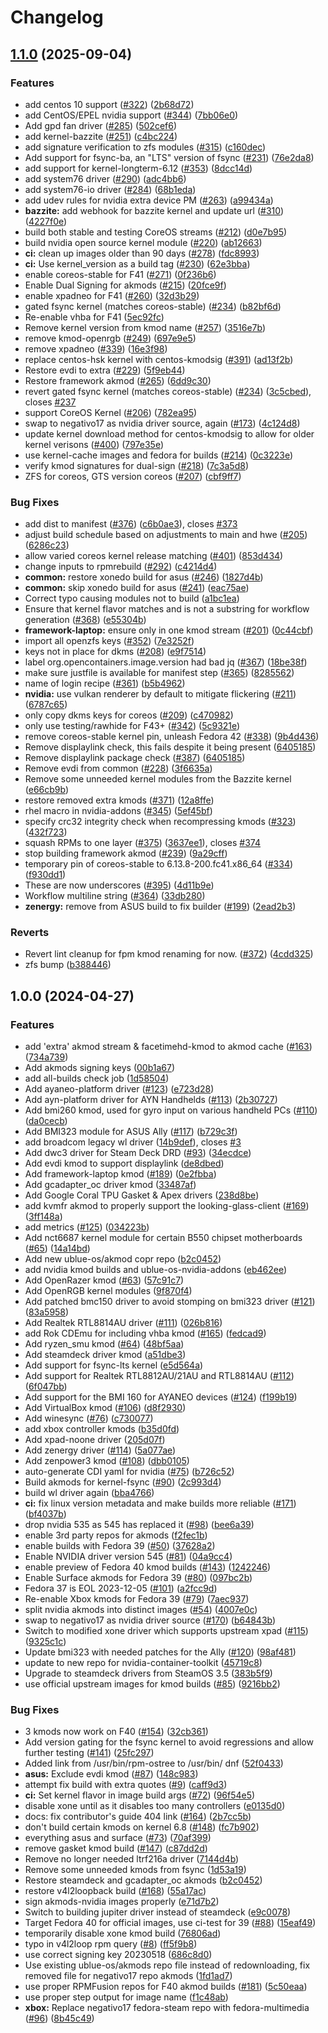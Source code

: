 # Changelog

## [1.1.0](https://github.com/jonmail/akmods/compare/v1.0.0...v1.1.0) (2025-09-04)


### Features

* add centos 10 support ([#322](https://github.com/jonmail/akmods/issues/322)) ([2b68d72](https://github.com/jonmail/akmods/commit/2b68d72f37510c7e487b9f4953c46d8128cd170c))
* add CentOS/EPEL nvidia support ([#344](https://github.com/jonmail/akmods/issues/344)) ([7bb06e0](https://github.com/jonmail/akmods/commit/7bb06e0528b3293c3e45b5dcd2fc8e55df91cead))
* Add gpd fan driver ([#285](https://github.com/jonmail/akmods/issues/285)) ([502cef6](https://github.com/jonmail/akmods/commit/502cef6655e4936a8d466d13fcb8ea24a2c344ad))
* add kernel-bazzite ([#251](https://github.com/jonmail/akmods/issues/251)) ([c4bc224](https://github.com/jonmail/akmods/commit/c4bc2245075dad8a0b15af8677e911ff028611ee))
* add signature verification to zfs modules ([#315](https://github.com/jonmail/akmods/issues/315)) ([c160dec](https://github.com/jonmail/akmods/commit/c160dec0804a2bcf4f1170b3cefd9e9b0f910aec))
* Add support for fsync-ba, an "LTS" version of fsync ([#231](https://github.com/jonmail/akmods/issues/231)) ([76e2da8](https://github.com/jonmail/akmods/commit/76e2da89fe2dc219e1d9bd19b04ca37e22a307b0))
* add support for kernel-longterm-6.12 ([#353](https://github.com/jonmail/akmods/issues/353)) ([8dcc14d](https://github.com/jonmail/akmods/commit/8dcc14db8dd2b688cd904873593697b0b2a2331a))
* add system76 driver ([#290](https://github.com/jonmail/akmods/issues/290)) ([adc4bb6](https://github.com/jonmail/akmods/commit/adc4bb648c87051d1b52414468a61372362ef66e))
* add system76-io driver ([#284](https://github.com/jonmail/akmods/issues/284)) ([68b1eda](https://github.com/jonmail/akmods/commit/68b1eda49b5474d79721f17001e2494b25027d0b))
* add udev rules for nvidia extra device PM ([#263](https://github.com/jonmail/akmods/issues/263)) ([a99434a](https://github.com/jonmail/akmods/commit/a99434a1c6bb63406551f8561cfcb31ba9137339))
* **bazzite:** add webhook for bazzite kernel and update url ([#310](https://github.com/jonmail/akmods/issues/310)) ([4227f0e](https://github.com/jonmail/akmods/commit/4227f0edede4c97d7bffc1ea49fc53efd48825ec))
* build both stable and testing CoreOS streams ([#212](https://github.com/jonmail/akmods/issues/212)) ([d0e7b95](https://github.com/jonmail/akmods/commit/d0e7b9587fac843eae894af498bc55bbf4503ca2))
* build nvidia open source kernel module ([#220](https://github.com/jonmail/akmods/issues/220)) ([ab12663](https://github.com/jonmail/akmods/commit/ab12663f64e47022f3e13dce6c5b17dcd7692f9b))
* **ci:** clean up images older than 90 days ([#278](https://github.com/jonmail/akmods/issues/278)) ([fdc8993](https://github.com/jonmail/akmods/commit/fdc89938c2e080b098da202d05c7b8e01fa1c2b0))
* **ci:** Use kernel_version as a build tag ([#230](https://github.com/jonmail/akmods/issues/230)) ([62e3bba](https://github.com/jonmail/akmods/commit/62e3bbaa0a9892bcd74610816c45c9134d3cbab1))
* enable coreos-stable for F41 ([#271](https://github.com/jonmail/akmods/issues/271)) ([0f236b6](https://github.com/jonmail/akmods/commit/0f236b66a933858e482a9ab2ed07e1bd0aed3f4b))
* Enable Dual Signing for akmods ([#215](https://github.com/jonmail/akmods/issues/215)) ([20fce9f](https://github.com/jonmail/akmods/commit/20fce9fe76de494ff901f017a50d6f4dfc1661e0))
* enable xpadneo for F41 ([#260](https://github.com/jonmail/akmods/issues/260)) ([32d3b29](https://github.com/jonmail/akmods/commit/32d3b293de54dc1f081f6ceb2ed2e310ec4d3ede))
* gated fsync kernel (matches coreos-stable) ([#234](https://github.com/jonmail/akmods/issues/234)) ([b82bf6d](https://github.com/jonmail/akmods/commit/b82bf6d212dfcac15063f15ae9a70add07d93795))
* Re-enable vhba for F41 ([5ec92fc](https://github.com/jonmail/akmods/commit/5ec92fca98102c7e7d79560fb8b97d17097a661b))
* Remove kernel version from kmod name ([#257](https://github.com/jonmail/akmods/issues/257)) ([3516e7b](https://github.com/jonmail/akmods/commit/3516e7be078d75c4e58daaaf1fa1a21d3145a985))
* remove kmod-openrgb ([#249](https://github.com/jonmail/akmods/issues/249)) ([697e9e5](https://github.com/jonmail/akmods/commit/697e9e5f13600e31882c344945a83b5613dddf37))
* remove xpadneo ([#339](https://github.com/jonmail/akmods/issues/339)) ([16e3f98](https://github.com/jonmail/akmods/commit/16e3f98df90a189b683d76a6f9a383df6971bee3))
* replace centos-hsk kernel with centos-kmodsig ([#391](https://github.com/jonmail/akmods/issues/391)) ([ad13f2b](https://github.com/jonmail/akmods/commit/ad13f2b0bdafe8a664b1eb60d4f431e8b837fe1e))
* Restore evdi to extra ([#229](https://github.com/jonmail/akmods/issues/229)) ([5f9eb44](https://github.com/jonmail/akmods/commit/5f9eb445ae3ed267b89ef144f953c51bab9a5c01))
* Restore framework akmod ([#265](https://github.com/jonmail/akmods/issues/265)) ([6dd9c30](https://github.com/jonmail/akmods/commit/6dd9c300f0ebe7fd9f20641c3e98c12e68c41854))
* revert gated fsync kernel (matches coreos-stable) ([#234](https://github.com/jonmail/akmods/issues/234)) ([3c5cbed](https://github.com/jonmail/akmods/commit/3c5cbed4dc63ac88eca318c2b8788bf173764ae5)), closes [#237](https://github.com/jonmail/akmods/issues/237)
* support CoreOS Kernel ([#206](https://github.com/jonmail/akmods/issues/206)) ([782ea95](https://github.com/jonmail/akmods/commit/782ea952f97283ac05785f3990c8fba100ba4bdf))
* swap to negativo17 as nvidia driver source, again ([#173](https://github.com/jonmail/akmods/issues/173)) ([4c124d8](https://github.com/jonmail/akmods/commit/4c124d84f6a080c0d18d0a6a64d4fa2d915fdcc1))
* update kernel download method for centos-kmodsig to allow for older kernel verisons ([#400](https://github.com/jonmail/akmods/issues/400)) ([797e35e](https://github.com/jonmail/akmods/commit/797e35e2dcde2ec94f13a9902cfe96b05a8fe2b0))
* use kernel-cache images and fedora for builds ([#214](https://github.com/jonmail/akmods/issues/214)) ([0c3223e](https://github.com/jonmail/akmods/commit/0c3223e39b8753ed11ddb9142135fea11bf44226))
* verify kmod signatures for dual-sign ([#218](https://github.com/jonmail/akmods/issues/218)) ([7c3a5d8](https://github.com/jonmail/akmods/commit/7c3a5d804af81a6ac84eb8e4f54b1d0e9feaebc0))
* ZFS for coreos, GTS version coreos ([#207](https://github.com/jonmail/akmods/issues/207)) ([cbf9ff7](https://github.com/jonmail/akmods/commit/cbf9ff754d6583abdbd4835ce4167c73d9484821))


### Bug Fixes

* add dist to manifest ([#376](https://github.com/jonmail/akmods/issues/376)) ([c6b0ae3](https://github.com/jonmail/akmods/commit/c6b0ae3e0be5b032253c2711dd5da53b2aefdc49)), closes [#373](https://github.com/jonmail/akmods/issues/373)
* adjust build schedule based on adjustments to main and hwe ([#205](https://github.com/jonmail/akmods/issues/205)) ([6286c23](https://github.com/jonmail/akmods/commit/6286c23804af9117a98a838b26624c820799a6de))
* allow varied coreos kernel release matching ([#401](https://github.com/jonmail/akmods/issues/401)) ([853d434](https://github.com/jonmail/akmods/commit/853d43457d17cac6dc0738505493c84daa54cfe4))
* change inputs to rpmrebuild ([#292](https://github.com/jonmail/akmods/issues/292)) ([c4214d4](https://github.com/jonmail/akmods/commit/c4214d4375cf0d2d97ad9b959b30c2e2b13d3c51))
* **common:** restore xonedo build for asus ([#246](https://github.com/jonmail/akmods/issues/246)) ([1827d4b](https://github.com/jonmail/akmods/commit/1827d4ba7f37538fc043acba19b533d65e33c3d9))
* **common:** skip xonedo build for asus ([#241](https://github.com/jonmail/akmods/issues/241)) ([eac75ae](https://github.com/jonmail/akmods/commit/eac75aef1942630013e39c94b517b72c11a2b0ac))
* Correct typo causing modules not to build ([a1bc1ea](https://github.com/jonmail/akmods/commit/a1bc1ea7fe68f4f69479f58b01fa615733fe2286))
* Ensure that kernel flavor matches and is not a substring for workflow generation ([#368](https://github.com/jonmail/akmods/issues/368)) ([e55304b](https://github.com/jonmail/akmods/commit/e55304bd78ef601dfb57e32acc50b648d5c3e148))
* **framework-laptop:** ensure only in one kmod stream ([#201](https://github.com/jonmail/akmods/issues/201)) ([0c44cbf](https://github.com/jonmail/akmods/commit/0c44cbfed53c148a002352f03b58a62731ab1655))
* import all openzfs keys ([#352](https://github.com/jonmail/akmods/issues/352)) ([7e3252f](https://github.com/jonmail/akmods/commit/7e3252f27a57321d154ea50fb24fd009a33f5fa4))
* keys not in place for dkms ([#208](https://github.com/jonmail/akmods/issues/208)) ([e9f7514](https://github.com/jonmail/akmods/commit/e9f7514c13f13bc13e0a70d671608fa83c526ec6))
* label org.opencontainers.image.version had bad jq ([#367](https://github.com/jonmail/akmods/issues/367)) ([18be38f](https://github.com/jonmail/akmods/commit/18be38f3842fb9820593e8c193b0207b02f84124))
* make sure justfile is available for manifest step ([#365](https://github.com/jonmail/akmods/issues/365)) ([8285562](https://github.com/jonmail/akmods/commit/8285562d548c4ec4abdd25255290b40a29989689))
* name of login recipe ([#361](https://github.com/jonmail/akmods/issues/361)) ([b5b4962](https://github.com/jonmail/akmods/commit/b5b49629a5426539694ec90382481fe63ed9fc6b))
* **nvidia:** use vulkan renderer by default to mitigate flickering ([#211](https://github.com/jonmail/akmods/issues/211)) ([6787c65](https://github.com/jonmail/akmods/commit/6787c6555f929de13b0cbedb6c7ec70e8b4e3826))
* only copy dkms keys for coreos ([#209](https://github.com/jonmail/akmods/issues/209)) ([c470982](https://github.com/jonmail/akmods/commit/c4709825208a67986673e9b454e3acee2a3313d4))
* only use testing/rawhide for F43+ ([#342](https://github.com/jonmail/akmods/issues/342)) ([5c9321e](https://github.com/jonmail/akmods/commit/5c9321e07958f462df0d2ab45ac6406899bf0361))
* remove coreos-stable kernel pin, unleash Fedora 42 ([#338](https://github.com/jonmail/akmods/issues/338)) ([9b4d436](https://github.com/jonmail/akmods/commit/9b4d436da97808abab62fab87972f665e5452d76))
* Remove displaylink check, this fails despite it being present ([6405185](https://github.com/jonmail/akmods/commit/640518539dade2eeb72b4825dde52981e721772f))
* Remove displaylink package check ([#387](https://github.com/jonmail/akmods/issues/387)) ([6405185](https://github.com/jonmail/akmods/commit/640518539dade2eeb72b4825dde52981e721772f))
* Remove evdi from common ([#228](https://github.com/jonmail/akmods/issues/228)) ([3f6635a](https://github.com/jonmail/akmods/commit/3f6635a88a3e2116b4e2ab0134f221a2ab12232f))
* Remove some unneeded kernel modules from the Bazzite kernel ([e66cb9b](https://github.com/jonmail/akmods/commit/e66cb9b9b952c8ed43e36895e05da8c885ac4397))
* restore removed extra kmods ([#371](https://github.com/jonmail/akmods/issues/371)) ([12a8ffe](https://github.com/jonmail/akmods/commit/12a8ffe6dc9b822c0bacc9886b7b626fe96fbd44))
* rhel macro in nvidia-addons ([#345](https://github.com/jonmail/akmods/issues/345)) ([5ef45bf](https://github.com/jonmail/akmods/commit/5ef45bf60e99044b1f2a0ec2edfbe8fa27f9134c))
* specify crc32 integrity check when recompressing kmods ([#323](https://github.com/jonmail/akmods/issues/323)) ([432f723](https://github.com/jonmail/akmods/commit/432f723d1666ba60dbffd5448a731f1312fd7630))
* squash RPMs to one layer ([#375](https://github.com/jonmail/akmods/issues/375)) ([3637ee1](https://github.com/jonmail/akmods/commit/3637ee17ff30e88ad1b5fe123ae282c60c39190b)), closes [#374](https://github.com/jonmail/akmods/issues/374)
* stop building framework akmod ([#239](https://github.com/jonmail/akmods/issues/239)) ([9a29cff](https://github.com/jonmail/akmods/commit/9a29cff2d5ccb55d7c6208d222b8979387abd890))
* temporary pin of coreos-stable to 6.13.8-200.fc41.x86_64 ([#334](https://github.com/jonmail/akmods/issues/334)) ([f930dd1](https://github.com/jonmail/akmods/commit/f930dd136e662281870b6349b1a95221ddd0dc66))
* These are now underscores ([#395](https://github.com/jonmail/akmods/issues/395)) ([4d11b9e](https://github.com/jonmail/akmods/commit/4d11b9e11168f7670987500df4247d627afd13f9))
* Workflow multiline string ([#364](https://github.com/jonmail/akmods/issues/364)) ([33db280](https://github.com/jonmail/akmods/commit/33db280bad1c093f904b4f018dd20e053d7319e4))
* **zenergy:** remove from ASUS build to fix builder ([#199](https://github.com/jonmail/akmods/issues/199)) ([2ead2b3](https://github.com/jonmail/akmods/commit/2ead2b3b120739c2603fb9f51504bc57f7b9805e))


### Reverts

* Revert lint cleanup for fpm kmod renaming for now. ([#372](https://github.com/jonmail/akmods/issues/372)) ([4cdd325](https://github.com/jonmail/akmods/commit/4cdd325128c45c6b70e22e40c5e693b2887f1233))
* zfs bump ([b388446](https://github.com/jonmail/akmods/commit/b38844645e4785a2d3f490bec531a6003da078be))

## 1.0.0 (2024-04-27)


### Features

* add 'extra' akmod stream & facetimehd-kmod to akmod cache ([#163](https://github.com/ublue-os/akmods/issues/163)) ([734a739](https://github.com/ublue-os/akmods/commit/734a739fe83ae6e9103300393b18d1a3fbdd439b))
* Add akmods signing keys ([00b1a67](https://github.com/ublue-os/akmods/commit/00b1a67b7fb891484f717a3acd227b0a7371c561))
* add all-builds check job ([1d58504](https://github.com/ublue-os/akmods/commit/1d58504fab4c8594a734a42d998658bdcd6b091c))
* Add ayaneo-platform driver ([#123](https://github.com/ublue-os/akmods/issues/123)) ([e723d28](https://github.com/ublue-os/akmods/commit/e723d28f3bf8ad62e29cdeb630d45fbcb8205ad9))
* Add ayn-platform driver for AYN Handhelds ([#113](https://github.com/ublue-os/akmods/issues/113)) ([2b30727](https://github.com/ublue-os/akmods/commit/2b30727b3245505a927161883a0372b46bdf25ce))
* Add bmi260 kmod, used for gyro input on various handheld PCs ([#110](https://github.com/ublue-os/akmods/issues/110)) ([da0cecb](https://github.com/ublue-os/akmods/commit/da0cecbda0f7cc35c0205621469c13b5b6a8075d))
* Add BMI323 module for ASUS Ally ([#117](https://github.com/ublue-os/akmods/issues/117)) ([b729c3f](https://github.com/ublue-os/akmods/commit/b729c3f0b9bec7a03e69a99e9103b285f3d8aa43))
* add broadcom legacy wl driver ([14b9def](https://github.com/ublue-os/akmods/commit/14b9def3cf609cdb6b3e2c5f9260ad60547c4c22)), closes [#3](https://github.com/ublue-os/akmods/issues/3)
* Add dwc3 driver for Steam Deck DRD ([#93](https://github.com/ublue-os/akmods/issues/93)) ([34ecdce](https://github.com/ublue-os/akmods/commit/34ecdce58f41b7e2e5c638b7c93af19f93292dad))
* Add evdi kmod to support displaylink ([de8dbed](https://github.com/ublue-os/akmods/commit/de8dbed3050de11232472c415d5e1b02a21fe6c2))
* Add framework-laptop kmod ([#189](https://github.com/ublue-os/akmods/issues/189)) ([0e2fbba](https://github.com/ublue-os/akmods/commit/0e2fbbaef259c985b45ff79cee2b6c8b0697b74e))
* Add gcadapter_oc driver kmod ([33487af](https://github.com/ublue-os/akmods/commit/33487afb2585b2d3189060e3ebcbdef28211b124))
* Add Google Coral TPU Gasket & Apex drivers ([238d8be](https://github.com/ublue-os/akmods/commit/238d8bea41225fc4b24f1911707e546af9252e5b))
* add kvmfr akmod to properly support the looking-glass-client ([#169](https://github.com/ublue-os/akmods/issues/169)) ([3ff148a](https://github.com/ublue-os/akmods/commit/3ff148aea7ccf714aa8dde74abba37f4d7aed1c8))
* add metrics ([#125](https://github.com/ublue-os/akmods/issues/125)) ([034223b](https://github.com/ublue-os/akmods/commit/034223bde6538152f964bf80dbdd46d4fde2da5d))
* Add nct6687 kernel module for certain B550 chipset motherboards ([#65](https://github.com/ublue-os/akmods/issues/65)) ([14a14bd](https://github.com/ublue-os/akmods/commit/14a14bd8d601da8dacb1953d968a637a3b502982))
* Add new ublue-os/akmod copr repo ([b2c0452](https://github.com/ublue-os/akmods/commit/b2c0452a234a357f9377619e6b0290322aaa4375))
* add nvidia kmod builds and ublue-os-nvidia-addons ([eb462ee](https://github.com/ublue-os/akmods/commit/eb462ee50a40eeaf54b594f015a81a3712b94c7e))
* Add OpenRazer kmod ([#63](https://github.com/ublue-os/akmods/issues/63)) ([57c91c7](https://github.com/ublue-os/akmods/commit/57c91c70cf901ede5287a5b3723136ba7d84b258))
* Add OpenRGB kernel modules ([9f870f4](https://github.com/ublue-os/akmods/commit/9f870f42865a24a3f5e7f27528b2844487bdb5c6))
* Add patched bmc150 driver to avoid stomping on bmi323 driver ([#121](https://github.com/ublue-os/akmods/issues/121)) ([83a5958](https://github.com/ublue-os/akmods/commit/83a595886830e296c2a8a035f4df2d5453d4111b))
* Add Realtek RTL8814AU driver ([#111](https://github.com/ublue-os/akmods/issues/111)) ([026b816](https://github.com/ublue-os/akmods/commit/026b816a5b0ab92ff35a95a15c582bb6757119dd))
* add Rok CDEmu for including vhba kmod ([#165](https://github.com/ublue-os/akmods/issues/165)) ([fedcad9](https://github.com/ublue-os/akmods/commit/fedcad9f999519db469ce74b713a31a494e4d6de))
* Add ryzen_smu kmod ([#64](https://github.com/ublue-os/akmods/issues/64)) ([48bf5aa](https://github.com/ublue-os/akmods/commit/48bf5aa69f084a9e332485481b3a72e53cf9d685))
* Add steamdeck driver kmod ([a51dbe3](https://github.com/ublue-os/akmods/commit/a51dbe37467248825c9b2a6b068d928f85f783e0))
* Add support for fsync-lts kernel ([e5d564a](https://github.com/ublue-os/akmods/commit/e5d564ace5196bc3debf252aeb6eb0448805f03e))
* Add support for Realtek RTL8812AU/21AU and RTL8814AU ([#112](https://github.com/ublue-os/akmods/issues/112)) ([6f047bb](https://github.com/ublue-os/akmods/commit/6f047bb93cf2d34373f2cedcf2c2d107ce8d9811))
* Add support for the BMI 160 for AYANEO devices ([#124](https://github.com/ublue-os/akmods/issues/124)) ([f199b19](https://github.com/ublue-os/akmods/commit/f199b1973d2f93b65f224a7abc889af171a2df2c))
* Add VirtualBox kmod ([#106](https://github.com/ublue-os/akmods/issues/106)) ([d8f2930](https://github.com/ublue-os/akmods/commit/d8f293074d7b1ecbc61918fa0e26379259949575))
* Add winesync ([#76](https://github.com/ublue-os/akmods/issues/76)) ([c730077](https://github.com/ublue-os/akmods/commit/c73007718f262fb1e09f525569d988c550cc4bca))
* add xbox controller kmods ([b35d0fd](https://github.com/ublue-os/akmods/commit/b35d0fdc1712ae12823cdcfea7846c6110d6121c))
* Add xpad-noone driver ([205d07f](https://github.com/ublue-os/akmods/commit/205d07f6f2e01b955eeeb6f19593668eb67d3edc))
* Add zenergy driver ([#114](https://github.com/ublue-os/akmods/issues/114)) ([5a077ae](https://github.com/ublue-os/akmods/commit/5a077ae3b3dd7ef62641575251ccdfff1cf5066b))
* Add zenpower3 kmod ([#108](https://github.com/ublue-os/akmods/issues/108)) ([dbb0105](https://github.com/ublue-os/akmods/commit/dbb0105fc3d920d987caeb14e9b6f6935ad29611))
* auto-generate CDI yaml for nvidia ([#75](https://github.com/ublue-os/akmods/issues/75)) ([b726c52](https://github.com/ublue-os/akmods/commit/b726c52b25e955daaa87609d1362adefe8c10e24))
* Build akmods for kernel-fsync ([#90](https://github.com/ublue-os/akmods/issues/90)) ([2c993d4](https://github.com/ublue-os/akmods/commit/2c993d425b4bda272f466152dba54f8c50672090))
* build wl driver again ([bba4766](https://github.com/ublue-os/akmods/commit/bba4766cf8ce2c1cc705d62842ea189f93999d76))
* **ci:** fix linux version metadata and make builds more reliable ([#171](https://github.com/ublue-os/akmods/issues/171)) ([bf4037b](https://github.com/ublue-os/akmods/commit/bf4037b8f71f347c29c61eeb69364f5a86ce4a0b))
* drop nvidia 535 as 545 has replaced it ([#98](https://github.com/ublue-os/akmods/issues/98)) ([bee6a39](https://github.com/ublue-os/akmods/commit/bee6a398633f70c7aa2119b8170535a4bd4b75d6))
* enable 3rd party repos for akmods ([f2fec1b](https://github.com/ublue-os/akmods/commit/f2fec1b3f18a98ee2a823c33bce09dad53268964))
* enable builds with Fedora 39 ([#50](https://github.com/ublue-os/akmods/issues/50)) ([37628a2](https://github.com/ublue-os/akmods/commit/37628a2bf372435af51b0e54886e0e65c43bbedf))
* Enable NVIDIA driver version 545 ([#81](https://github.com/ublue-os/akmods/issues/81)) ([04a9cc4](https://github.com/ublue-os/akmods/commit/04a9cc4c043f53e05adb39f384998210d92896ee))
* enable preview of Fedora 40 kmod builds ([#143](https://github.com/ublue-os/akmods/issues/143)) ([1242246](https://github.com/ublue-os/akmods/commit/1242246706a780d78d9dc1de04a0fd9c0a9a1372))
* Enable Surface akmods for Fedora 39 ([#80](https://github.com/ublue-os/akmods/issues/80)) ([097bc2b](https://github.com/ublue-os/akmods/commit/097bc2b3edc4ad3c51be8c61ddfbff45eb8cb3d0))
* Fedora 37 is EOL 2023-12-05 ([#101](https://github.com/ublue-os/akmods/issues/101)) ([a2fcc9d](https://github.com/ublue-os/akmods/commit/a2fcc9d7bde59e2750300789db2982adb6656745))
* Re-enable Xbox kmods for Fedora 39 ([#79](https://github.com/ublue-os/akmods/issues/79)) ([7aec937](https://github.com/ublue-os/akmods/commit/7aec937f65d5399ffdf3a3cef706e70f4ec23c71))
* split nvidia akmods into distinct images ([#54](https://github.com/ublue-os/akmods/issues/54)) ([4007e0c](https://github.com/ublue-os/akmods/commit/4007e0cb22a9715634eda8cd773315c5e74b1a6a))
* swap to negativo17 as nvidia driver source ([#170](https://github.com/ublue-os/akmods/issues/170)) ([b64843b](https://github.com/ublue-os/akmods/commit/b64843b14ec6fa62e65354a66ad06a88f7c3bcba))
* Switch to modified xone driver which supports upstream xpad ([#115](https://github.com/ublue-os/akmods/issues/115)) ([9325c1c](https://github.com/ublue-os/akmods/commit/9325c1ccd33a58268524a3864ce0ef559774a2e7))
* Update bmi323 with needed patches for the Ally ([#120](https://github.com/ublue-os/akmods/issues/120)) ([98af481](https://github.com/ublue-os/akmods/commit/98af481a0737eaaca2224e772eba6ef8d6d492fd))
* update to new repo for nvidia-container-toolkit ([45719c8](https://github.com/ublue-os/akmods/commit/45719c8d4f2320772f8a4584c70a3b715fbfd88b))
* Upgrade to steamdeck drivers from SteamOS 3.5 ([383b5f9](https://github.com/ublue-os/akmods/commit/383b5f9b7abd0d205e4b7a100defb27267fd2a6a))
* use official upstream images for kmod builds ([#85](https://github.com/ublue-os/akmods/issues/85)) ([9216bb2](https://github.com/ublue-os/akmods/commit/9216bb208a86319b60e620d2c06676a8ede56261))


### Bug Fixes

* 3 kmods now work on F40 ([#154](https://github.com/ublue-os/akmods/issues/154)) ([32cb361](https://github.com/ublue-os/akmods/commit/32cb3613191ba012163c7c3109318651f2b86112))
* Add version gating for the fsync kernel to avoid regressions and allow further testing ([#141](https://github.com/ublue-os/akmods/issues/141)) ([25fc297](https://github.com/ublue-os/akmods/commit/25fc297f168f42d2c897cc752cfce7afcd52548e))
* Added link from /usr/bin/rpm-ostree to /usr/bin/ dnf ([52f0433](https://github.com/ublue-os/akmods/commit/52f0433d0c2b940090a79db8c7523f4140f1d07a))
* **asus:** Exclude evdi kmod ([#87](https://github.com/ublue-os/akmods/issues/87)) ([148c983](https://github.com/ublue-os/akmods/commit/148c983d60d6a721eccc8b5b6945f5c6502101f0))
* attempt fix build with extra quotes ([#9](https://github.com/ublue-os/akmods/issues/9)) ([caff9d3](https://github.com/ublue-os/akmods/commit/caff9d33ceb7b3e7741d74486183ef6dd29fb9df))
* **ci:** Set kernel flavor in image build args ([#72](https://github.com/ublue-os/akmods/issues/72)) ([96f54e5](https://github.com/ublue-os/akmods/commit/96f54e58b7a807f28d7698b0f0452335f14b2cc2))
* disable xone until as it disables too many controllers ([e0135d0](https://github.com/ublue-os/akmods/commit/e0135d08d0528cf02098d9576b7671007058c0ac))
* docs: fix contributor's guide 404 link ([#164](https://github.com/ublue-os/akmods/issues/164)) ([2b7cc5b](https://github.com/ublue-os/akmods/commit/2b7cc5b16dbdf1c05ee12152b31525368186cbe0))
* don't build certain kmods on kernel 6.8 ([#148](https://github.com/ublue-os/akmods/issues/148)) ([fc7b902](https://github.com/ublue-os/akmods/commit/fc7b9025f81482399cf40b34a9652bd42b825969))
* everything asus and surface ([#73](https://github.com/ublue-os/akmods/issues/73)) ([70af399](https://github.com/ublue-os/akmods/commit/70af39999c681566bd1c66f23834daa37b996aaa))
* remove gasket kmod build ([#147](https://github.com/ublue-os/akmods/issues/147)) ([c87dd2d](https://github.com/ublue-os/akmods/commit/c87dd2d648328e2720e94428ea6dd1b885194911))
* Remove no longer needed ltrf216a driver ([7144d4b](https://github.com/ublue-os/akmods/commit/7144d4b20a1044ba1473fba16612a2ba44c14e04))
* Remove some unneeded kmods from fsync ([1d53a19](https://github.com/ublue-os/akmods/commit/1d53a19244fb1b6181df924ee89d83848eb5ea4a))
* Restore steamdeck and gcadapter_oc akmods ([b2c0452](https://github.com/ublue-os/akmods/commit/b2c0452a234a357f9377619e6b0290322aaa4375))
* restore v4l2loopback build ([#168](https://github.com/ublue-os/akmods/issues/168)) ([55a17ac](https://github.com/ublue-os/akmods/commit/55a17ac4e7a7c8a940d712460299cd25130ee5b4))
* sign akmods-nvidia images properly ([e71d7b2](https://github.com/ublue-os/akmods/commit/e71d7b22c30f63fe273ba2015fe8cdc40c755690))
* Switch to building jupiter driver instead of steamdeck ([e9c0078](https://github.com/ublue-os/akmods/commit/e9c0078220e1cff3cb8192d9c1de930092b05c17))
* Target Fedora 40 for official images, use ci-test for 39 ([#88](https://github.com/ublue-os/akmods/issues/88)) ([15eaf49](https://github.com/ublue-os/akmods/commit/15eaf4988ce068e8b93ba14e0f7718ab3cb29d90))
* temporarily disable xone kmod build ([76806ad](https://github.com/ublue-os/akmods/commit/76806adc856db2163c188125ba7546362282cee2))
* typo in v4l2loop rpm query ([#8](https://github.com/ublue-os/akmods/issues/8)) ([ff5f9b8](https://github.com/ublue-os/akmods/commit/ff5f9b874842e2b2314355293534c27aceabc9e3))
* use correct signing key 20230518 ([686c8d0](https://github.com/ublue-os/akmods/commit/686c8d0522155e213a262eee9e67a8b376686b5d))
* Use existing ublue-os/akmods repo file instead of redownloading, fix removed file for negativo17 repo akmods ([1fd1ad7](https://github.com/ublue-os/akmods/commit/1fd1ad78a43998377f43c04738895b085cdc97ba))
* use proper RPMFusion repos for F40 akmod builds ([#181](https://github.com/ublue-os/akmods/issues/181)) ([5c50eaa](https://github.com/ublue-os/akmods/commit/5c50eaaf9fa295c0a8288c62d06499aa2a3b1c52))
* use proper step output for image name ([f1c48ab](https://github.com/ublue-os/akmods/commit/f1c48ab3e98b5819c01f7146237e2506b1fdc718))
* **xbox:** Replace negativo17 fedora-steam repo with fedora-multimedia ([#96](https://github.com/ublue-os/akmods/issues/96)) ([8b45c49](https://github.com/ublue-os/akmods/commit/8b45c49800136acf8fa30980b0096f7542c3f184))
